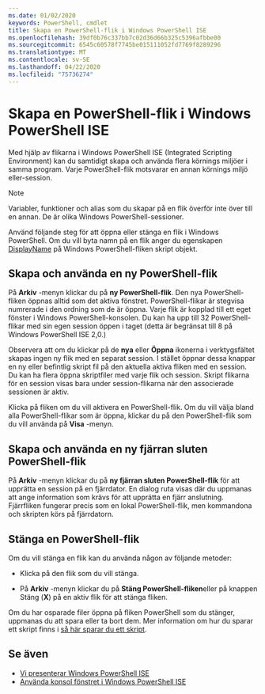 ```yaml
---
ms.date: 01/02/2020
keywords: PowerShell, cmdlet
title: Skapa en PowerShell-flik i Windows PowerShell ISE
ms.openlocfilehash: 39df0b76c337bb7c02d36d66b325c5396afbbe00
ms.sourcegitcommit: 6545c60578f7745be015111052fd7769f8289296
ms.translationtype: MT
ms.contentlocale: sv-SE
ms.lasthandoff: 04/22/2020
ms.locfileid: "75736274"
---
```

# <a name="how-to-create-a-powershell-tab-in-windows-powershell-ise"></a>Skapa en PowerShell-flik i Windows PowerShell ISE

Med hjälp av flikarna i Windows PowerShell ISE (Integrated Scripting Environment) kan du samtidigt skapa och använda flera körnings miljöer i samma program. Varje PowerShell-flik motsvarar en annan körnings miljö eller-session.

> [!NOTE]
> Variabler, funktioner och alias som du skapar på en flik överför inte över till en annan. De är olika Windows PowerShell-sessioner.

Använd följande steg för att öppna eller stänga en flik i Windows PowerShell. Om du vill byta namn på en flik anger du egenskapen [DisplayName](object-model/The-PowerShellTab-Object.md#displayname) på Windows PowerShell-fliken skript objekt.

## <a name="to-create-and-use-a-new-powershell-tab"></a>Skapa och använda en ny PowerShell-flik

På **Arkiv** -menyn klickar du på **ny PowerShell-flik**. Den nya PowerShell-fliken öppnas alltid som det aktiva fönstret. PowerShell-flikar är stegvisa numrerade i den ordning som de är öppna. Varje flik är kopplad till ett eget fönster i Windows PowerShell-konsolen. Du kan ha upp till 32 PowerShell-flikar med sin egen session öppen i taget (detta är begränsat till 8 på Windows PowerShell ISE 2,0.)

Observera att om du klickar på de **nya** eller **Öppna** ikonerna i verktygsfältet skapas ingen ny flik med en separat session. I stället öppnar dessa knappar en ny eller befintlig skript fil på den aktuella aktiva fliken med en session. Du kan ha flera öppna skriptfiler med varje flik och session. Skript flikarna för en session visas bara under session-flikarna när den associerade sessionen är aktiv.

Klicka på fliken om du vill aktivera en PowerShell-flik. Om du vill välja bland alla PowerShell-flikar som är öppna, klickar du på den PowerShell-flik som du vill använda på **Visa** -menyn.

## <a name="to-create-and-use-a-new-remote-powershell-tab"></a>Skapa och använda en ny fjärran sluten PowerShell-flik

På **Arkiv** -menyn klickar du på **ny fjärran sluten PowerShell-flik** för att upprätta en session på en fjärrdator. En dialog ruta visas där du uppmanas att ange information som krävs för att upprätta en fjärr anslutning. Fjärrfliken fungerar precis som en lokal PowerShell-flik, men kommandona och skripten körs på fjärrdatorn.

## <a name="to-close-a-powershell-tab"></a>Stänga en PowerShell-flik

Om du vill stänga en flik kan du använda någon av följande metoder:

- Klicka på den flik som du vill stänga.

- På **Arkiv** -menyn klickar du på **Stäng PowerShell-fliken**eller på knappen Stäng (**X**) på en aktiv flik för att stänga fliken.

Om du har osparade filer öppna på fliken PowerShell som du stänger, uppmanas du att spara eller ta bort dem. Mer information om hur du sparar ett skript finns i [så här sparar du ett skript](How-to-Write-and-Run-Scripts-in-the-Windows-PowerShell-ISE.md#how-to-save-a-script).

## <a name="see-also"></a>Se även

- [Vi presenterar Windows PowerShell ISE](Introducing-the-Windows-PowerShell-ISE.md)
- [Använda konsol fönstret i Windows PowerShell ISE](How-to-Use-the-Console-Pane-in-the-Windows-PowerShell-ISE.md)
